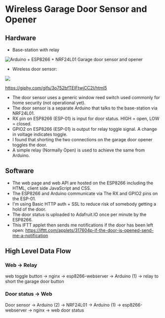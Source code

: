 # Wireless Garage Door Sensor and Opener

## Hardware
* Base-station with relay

![Arduino + ESP8266 + NRF24L01 Garage door sensor and opener](https://i.imgur.com/5AiFq67m.jpg)

* Wireless door sensor: 

![](https://media.giphy.com/media/3o752bfTEIFtwjCC2I/200w_d.gif)

https://giphy.com/gifs/3o752bfTEIFtwjCC2I/html5

* The door sensor uses a generic window reed switch used commonly for home security (not operational yet).
* The door sensor is a separate Arduino that talks to the base-station via NRF24L01.
* RX pin on ESP8266 (ESP-01) is input for door status. HIGH = open, LOW = closed.
* GPIO2 on ESP8266 (ESP-01) is output for relay toggle signal. A change in voltage indicates toggle.
* I found that shorting the two connections on the garage door opener toggles the door.
* A simple relay (Normally Open) is used to achieve the same from Arduino.

## Software
* The web page and web API are hosted on the ESP8266 including the HTML, client side JavaScript and CSS. 
* The ESP8266 and Arduino communicate via The RX and GPIO2 pins on the ESP-01.
* I'm using Basic HTTP auth + SSL to reduce risk of somebody getting a hold of the door.
* The door status is uploaded to Adafruit.IO once per minute by the ESP8266.
* This IFTT applet then sends me notifications if the door has been left open: 
  https://ifttt.com/applets/317604p-if-the-door-is-opened-send-me-a-notification
  
## High Level Data Flow

### Web -> Relay
web toggle button -> nginx -> esp8266-webserver -> Arduino (1) -> relay to short the garage door button

### Door status -> Web 
Door sensor -> Arduino (2) -> NRF24L01 -> Arduino (1) -> esp8266-webserver -> nginx -> web door status
